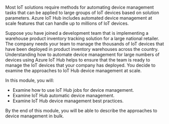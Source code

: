 Most IoT solutions require methods for automating device management tasks that can be applied to large groups of IoT devices based on solution parameters. Azure IoT Hub includes automated device management at scale features that can handle up to millions of IoT devices.

Suppose you have joined a development team that is implementing a warehouse product inventory tracking solution for a large national retailer. The company needs your team to manage the thousands of IoT devices that have been deployed in product inventory warehouses across the country. Understanding how to automate device management for large numbers of devices using Azure IoT Hub helps to ensure that the team is ready to manage the IoT devices that your company has deployed. You decide to examine the approaches to IoT Hub device management at scale.

In this module, you will:

- Examine how to use IoT Hub jobs for device management.
- Examine IoT Hub automatic device management.
- Examine IoT Hub device management best practices.

By the end of this module, you will be able to describe the approaches to device management in bulk.
